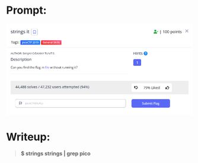 <h1>
  Prompt:
</h1>

![alt text](prompt.png)

<h1>
  Writeup:
</h1>

> **$ strings strings | grep pico**
